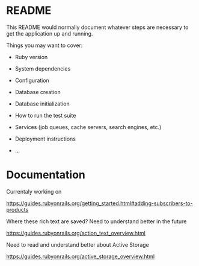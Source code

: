 # README

This README would normally document whatever steps are necessary to get the
application up and running.

Things you may want to cover:

* Ruby version

* System dependencies

* Configuration

* Database creation

* Database initialization

* How to run the test suite

* Services (job queues, cache servers, search engines, etc.)

* Deployment instructions

* ...

# Documentation

Currentaly working on

https://guides.rubyonrails.org/getting_started.html#adding-subscribers-to-products

Where these rich text are saved? Need to understand better in the future

https://guides.rubyonrails.org/action_text_overview.html

Need to read and understand better about Active Storage

https://guides.rubyonrails.org/active_storage_overview.html